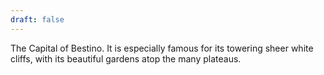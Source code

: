```yaml
---
draft: false
---
```

The Capital of Bestino. It is especially famous for its towering sheer white cliffs, with its beautiful gardens atop the many plateaus.